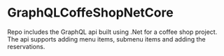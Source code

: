 # GraphQLCoffeShopNetCore

Repo includes the GraphQL api built using .Net for a coffee shop project. The api supports adding menu items, submenu items and adding the reservations.